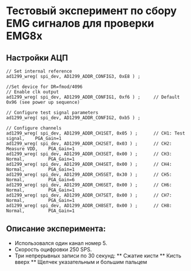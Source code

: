 # Тестовый эксперимент по сбору EMG сигналов для проверки EMG8x

## Настройки АЦП

```
// Set internal reference
ad1299_wreg( spi_dev, AD1299_ADDR_CONFIG3, 0xE8 ) ;
    
//Set device for DR=fmod/4096
// Enable clk output
ad1299_wreg( spi_dev, AD1299_ADDR_CONFIG1, 0xf6 ) ;     // Default 0x96 (see power up sequence)

// Configure test signal parameters
ad1299_wreg( spi_dev, AD1299_ADDR_CONFIG2, 0xb5 ) ;

// Configure channels
ad1299_wreg( spi_dev, AD1299_ADDR_CH1SET, 0x05 ) ;      // CH1: Test signal,    PGA_Gain=1
ad1299_wreg( spi_dev, AD1299_ADDR_CH2SET, 0x03 ) ;      // CH2: Measure VDD,    PGA_Gain=1
ad1299_wreg( spi_dev, AD1299_ADDR_CH3SET, 0x00 ) ;      // CH3: Normal,         PGA_Gain=1
ad1299_wreg( spi_dev, AD1299_ADDR_CH4SET, 0x00 ) ;      // CH4: Normal,         PGA_Gain=1
ad1299_wreg( spi_dev, AD1299_ADDR_CH5SET, 0x30 ) ;      // CH5: Normal,         PGA_Gain=6
ad1299_wreg( spi_dev, AD1299_ADDR_CH6SET, 0x00 ) ;      // CH6: Normal,         PGA_Gain=1
ad1299_wreg( spi_dev, AD1299_ADDR_CH7SET, 0x00 ) ;      // CH7: Normal,         PGA_Gain=1
ad1299_wreg( spi_dev, AD1299_ADDR_CH8SET, 0x00 ) ;      // CH8: Normal,         PGA_Gain=1
```
## Описание эксперимента:
* Использовался один канал номер 5.
* Скорость оцифровки 250 SPS.
* Три непрерывных записи по 30 секунд:
** Сжатие кисти
** Кисть вверх
** Щелчек указательным и большим пальцем
